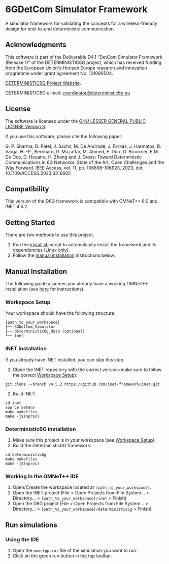 # 6GDetCom Simulator Framework
A simulator framework for validating the concepts for a wireless-friendly design for end-to-end deterministic communication.

## Acknowledgments

This software is part of the Deliverable D4.1 "DetCom Simulator Framework (Release 1)" of the DETERMINISTIC6G project, which has received funding from the European Union's Horizon Europe research and innovation programme under grant agreement No. 101096504.

[DETERMINISTIC6G Project Website](https://deterministic6g.eu/).

DETERMINISTIC6G e-mail: coordinator@deterministic6g.eu

## License

The software is licensed under the [GNU LESSER GENERAL PUBLIC LICENSE Version 3](LICENSE.md).

If you use this software, please cite the following paper:

G. P. Sharma, D. Patel, J. Sachs, M. De Andrade, J. Farkas, J. Harmatos, B. Varga, H. -P., Bernhard, R. Muzaffar, M. Ahmed, F. Dürr, D. Bruckner, E.M. De Oca, D. Houatra, H. Zhang and J. Gross: Toward Deterministic Communications in 6G Networks: State of the Art, Open Challenges and the Way Forward. IEEE Access, vol. 11, pp. 106898-106923, 2023, doi: 10.1109/ACCESS.2023.3316605


## Compatibility
This version of the D6G framework is compatible with OMNeT++ 6.0 and INET 4.5.2.

## Getting Started
There are two methods to use this project.

1. Run the [install.sh](install.sh) script to automatically install the framework and its dependencies (Linux only).
2. Follow the [manual installation](#manual-installation) instructions below.


## Manual Installation
The following guide assumes you already have a working OMNeT++ installation (see [here](doc/install-omnetpp.md) for instructions).


### Workspace Setup
Your workspace should have the following structure:
```
[path_to_your_workspace]
├── 6GDetCom_Simulator
├── deterministic6g_data (optional)
└── inet
```

### INET installation
If you already have INET installed, you can skip this step.

1. Clone the INET repository with the correct version (make sure to follow the correct [Workspace Setup](#workspace-setup)):
```shell
git clone --branch v4.5.2 https://github.com/inet-framework/inet.git
```

2. Build INET:
```shell
cd inet
source setenv
make makefiles
make -j$(nproc)
```

### Deterministic6G installation
1. Make sure this project is in your workspace (see [Workspace Setup](#workspace-setup)).
2. Build the Deterministic6G framework:
```shell
cd deterministic6g
make makefiles
make -j$(nproc)
```

### Working in the OMNeT++ IDE
1. Open/Create the workspace located at `[path_to_your_workspace]`.
2. Open the INET project (File > Open Projects from File System... > Directory... > `[path_to_your_workspace]/inet` > Finish)
3. Open the D6G project (File > Open Projects from File System... > Directory... > `[path_to_your_workspace]/deterministic6g` > Finish)

## Run simulations

### Using the IDE
1. Open the `omnetpp.ini` file of the simulation you want to run.
2. Click on the green run button in the top toolbar.
